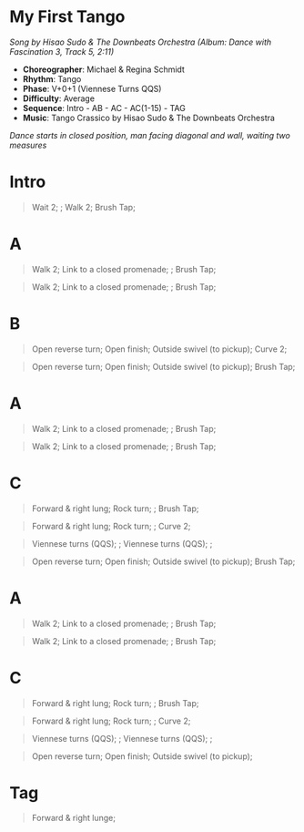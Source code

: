 # My First Tango
*Song by Hisao Sudo & The Downbeats Orchestra (Album: Dance with Fascination 3, Track 5, 2:11)*

* **Choreographer**: Michael & Regina Schmidt
* **Rhythm**: Tango
* **Phase**: V+0+1 (Viennese Turns QQS)
* **Difficulty**: Average
* **Sequence**: Intro - AB - AC - AC(1-15) - TAG
* **Music**: Tango Crassico by Hisao Sudo & The Downbeats Orchestra

*Dance starts in closed position, man facing diagonal and wall, waiting two measures*

# Intro

> Wait 2; ; Walk 2; Brush Tap;

# A

> Walk 2; Link to a closed promenade; ; Brush Tap;

> Walk 2; Link to a closed promenade; ; Brush Tap;

# B

> Open reverse turn; Open finish; Outside swivel (to pickup); Curve 2;

> Open reverse turn; Open finish; Outside swivel (to pickup); Brush Tap;

# A

> Walk 2; Link to a closed promenade; ; Brush Tap;

> Walk 2; Link to a closed promenade; ; Brush Tap;

# C

> Forward & right lung; Rock turn; ; Brush Tap;

> Forward & right lung; Rock turn; ; Curve 2;

> Viennese turns (QQS); ; Viennese turns (QQS); ;

> Open reverse turn; Open finish; Outside swivel (to pickup); Brush Tap;

# A

> Walk 2; Link to a closed promenade; ; Brush Tap;

> Walk 2; Link to a closed promenade; ; Brush Tap;


# C

> Forward & right lung; Rock turn; ; Brush Tap;

> Forward & right lung; Rock turn; ; Curve 2;

> Viennese turns (QQS); ; Viennese turns (QQS); ;

> Open reverse turn; Open finish; Outside swivel (to pickup);

# Tag

> Forward & right lunge;
